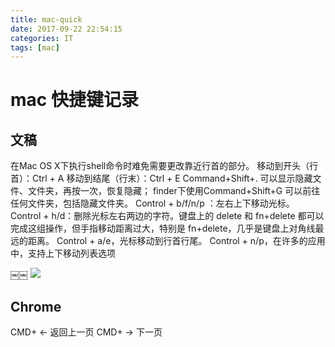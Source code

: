 ```yaml
---
title: mac-quick
date: 2017-09-22 22:54:15
categories: IT
tags: [mac]
---
```

# mac 快捷键记录
## 文稿
在Mac OS X下执行shell命令时难免需要更改靠近行首的部分。
移动到开头（行首）：Ctrl + A
移动到结尾（行末）：Ctrl + E
Command+Shift+. 可以显示隐藏文件、文件夹，再按一次，恢复隐藏；
finder下使用Command+Shift+G 可以前往任何文件夹，包括隐藏文件夹。
Control + b/f/n/p ：左右上下移动光标。
Control + h/d：删除光标左右两边的字符。键盘上的 delete 和 fn+delete 都可以完成这组操作，但手指移动距离过大，特别是 fn+delete，几乎是键盘上对角线最远的距离。
Control + a/e，光标移动到行首行尾。
Control + n/p，在许多的应用中，支持上下移动列表选项

￼￼<!-- more -->
![](http://ww1.sinaimg.cn/large/e5aac86bgy1fjsqmsnw5dj214a0imjtg.jpg)

## Chrome
CMD+ <- 返回上一页
CMD+ -> 下一页
